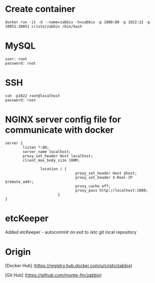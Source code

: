 # Create container
```
docker run -it -d --name=zabbix -h=zabbix -p 1080:80 -p 1022:22 -p 10051:10051 cristo/zabbix /bin/bash
```

# MySQL
```
user: root 
password: root
```

# SSH
```
ssh -p1022 root@localhost
password: root
```

# NGINX server config file for communicate with docker
```
server {
        listen *:80;
        server_name localhost;
        proxy_set_header Host localhost;
        client_max_body_size 100M;

                location / {
                                proxy_set_header Host $host;
                                proxy_set_header X-Real-IP $remote_addr;
                                proxy_cache off;
                                proxy_pass http://localhost:1080;
                        }
}
```

# etcKeeper 
Added etcKeeper - autocommit on exit to /etc git local repository

# Origin
[Docker Hub] (https://registry.hub.docker.com/u/cristo/zabbix)

[Git Hub] (https://github.com/monte-fm/zabbix)
